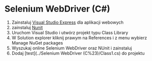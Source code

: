 # Selenium WebDriver (C#)
1. Zainstaluj [Visual Studio Express](http://www.visualstudio.com/downloads/download-visual-studio-vs#d-express-web) dla aplikacji webowych
2. zainstaluj [Nunit](http://nunit.org/?p=download)
3. Uruchom Visual Studio i utwórz projekt typu Class Library
4. W Solution explorer kliknij prawym na References i z menu wybierz Manage NuGet packages
5. Wyszukaj online Selenium WebDriver oraz NUnit i zainstaluj
6. Dodaj [test](../Selenium WebDriver (C%23)/Class1.cs) do projektu 
